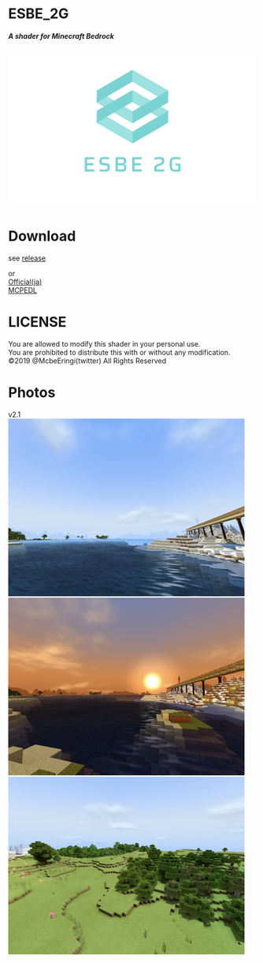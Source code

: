 # ESBE_2G
##### A shader for Minecraft Bedrock  
![img](docs/esbe2g.png)
# Download
see [release](https://github.com/McbeEringi/esbe-2g/releases)  

or  
[Official(ja)](https://sites.google.com/view/mcbeeringi/esbe-2g)  
[MCPEDL](https://mcpedl.com/esbe-2g)  
# LICENSE
You are allowed to modify this shader in your personal use.  
You are prohibited to distribute this with or without any modification.  
©2019 @McbeEringi(twitter) All Rights Reserved
# Photos
v2.1
![img](docs/1.jpg)![img](docs/2.jpg)![img](docs/3.jpg)

